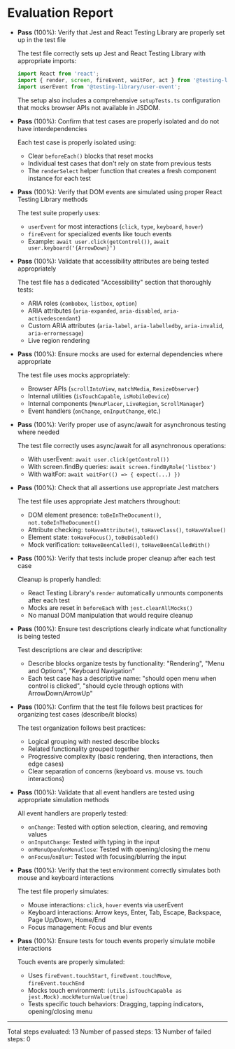 # Evaluation Report

- **Pass** (100%): Verify that Jest and React Testing Library are properly set up in the test file

    The test file correctly sets up Jest and React Testing Library with appropriate imports:
    ```javascript
    import React from 'react';
    import { render, screen, fireEvent, waitFor, act } from '@testing-library/react';
    import userEvent from '@testing-library/user-event';
    ```
    
    The setup also includes a comprehensive `setupTests.ts` configuration that mocks browser APIs not available in JSDOM.

- **Pass** (100%): Confirm that test cases are properly isolated and do not have interdependencies

    Each test case is properly isolated using:
    - Clear `beforeEach()` blocks that reset mocks
    - Individual test cases that don't rely on state from previous tests
    - The `renderSelect` helper function that creates a fresh component instance for each test

- **Pass** (100%): Verify that DOM events are simulated using proper React Testing Library methods

    The test suite properly uses:
    - `userEvent` for most interactions (`click`, `type`, `keyboard`, `hover`)
    - `fireEvent` for specialized events like touch events
    - Example: `await user.click(getControl())`, `await user.keyboard('{ArrowDown}')`

- **Pass** (100%): Validate that accessibility attributes are being tested appropriately

    The test file has a dedicated "Accessibility" section that thoroughly tests:
    - ARIA roles (`combobox`, `listbox`, `option`)
    - ARIA attributes (`aria-expanded`, `aria-disabled`, `aria-activedescendant`)
    - Custom ARIA attributes (`aria-label`, `aria-labelledby`, `aria-invalid`, `aria-errormessage`)
    - Live region rendering

- **Pass** (100%): Ensure mocks are used for external dependencies where appropriate

    The test file uses mocks appropriately:
    - Browser APIs (`scrollIntoView`, `matchMedia`, `ResizeObserver`)
    - Internal utilities (`isTouchCapable`, `isMobileDevice`)
    - Internal components (`MenuPlacer`, `LiveRegion`, `ScrollManager`)
    - Event handlers (`onChange`, `onInputChange`, etc.)

- **Pass** (100%): Verify proper use of async/await for asynchronous testing where needed

    The test file correctly uses async/await for all asynchronous operations:
    - With userEvent: `await user.click(getControl())`
    - With screen.findBy queries: `await screen.findByRole('listbox')`
    - With waitFor: `await waitFor(() => { expect(...) })`

- **Pass** (100%): Check that all assertions use appropriate Jest matchers

    The test file uses appropriate Jest matchers throughout:
    - DOM element presence: `toBeInTheDocument()`, `not.toBeInTheDocument()`
    - Attribute checking: `toHaveAttribute()`, `toHaveClass()`, `toHaveValue()`
    - Element state: `toHaveFocus()`, `toBeDisabled()`
    - Mock verification: `toHaveBeenCalled()`, `toHaveBeenCalledWith()`

- **Pass** (100%): Verify that tests include proper cleanup after each test case

    Cleanup is properly handled:
    - React Testing Library's `render` automatically unmounts components after each test
    - Mocks are reset in `beforeEach` with `jest.clearAllMocks()`
    - No manual DOM manipulation that would require cleanup

- **Pass** (100%): Ensure test descriptions clearly indicate what functionality is being tested

    Test descriptions are clear and descriptive:
    - Describe blocks organize tests by functionality: "Rendering", "Menu and Options", "Keyboard Navigation"
    - Each test case has a descriptive name: "should open menu when control is clicked", "should cycle through options with ArrowDown/ArrowUp"

- **Pass** (100%): Confirm that the test file follows best practices for organizing test cases (describe/it blocks)

    The test organization follows best practices:
    - Logical grouping with nested describe blocks
    - Related functionality grouped together
    - Progressive complexity (basic rendering, then interactions, then edge cases)
    - Clear separation of concerns (keyboard vs. mouse vs. touch interactions)

- **Pass** (100%): Validate that all event handlers are tested using appropriate simulation methods

    All event handlers are properly tested:
    - `onChange`: Tested with option selection, clearing, and removing values
    - `onInputChange`: Tested with typing in the input
    - `onMenuOpen`/`onMenuClose`: Tested with opening/closing the menu
    - `onFocus`/`onBlur`: Tested with focusing/blurring the input

- **Pass** (100%): Verify that the test environment correctly simulates both mouse and keyboard interactions

    The test file properly simulates:
    - Mouse interactions: `click`, `hover` events via userEvent
    - Keyboard interactions: Arrow keys, Enter, Tab, Escape, Backspace, Page Up/Down, Home/End
    - Focus management: Focus and blur events

- **Pass** (100%): Ensure tests for touch events properly simulate mobile interactions

    Touch events are properly simulated:
    - Uses `fireEvent.touchStart`, `fireEvent.touchMove`, `fireEvent.touchEnd`
    - Mocks touch environment: `(utils.isTouchCapable as jest.Mock).mockReturnValue(true)`
    - Tests specific touch behaviors: Dragging, tapping indicators, opening/closing menu

---

Total steps evaluated: 13
Number of passed steps: 13
Number of failed steps: 0